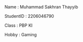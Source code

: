 
Name       : Muhammad Sakhran Thayyib

StudentID  : 2206046790

Class      : PBP KI

Hobby      : Gaming
